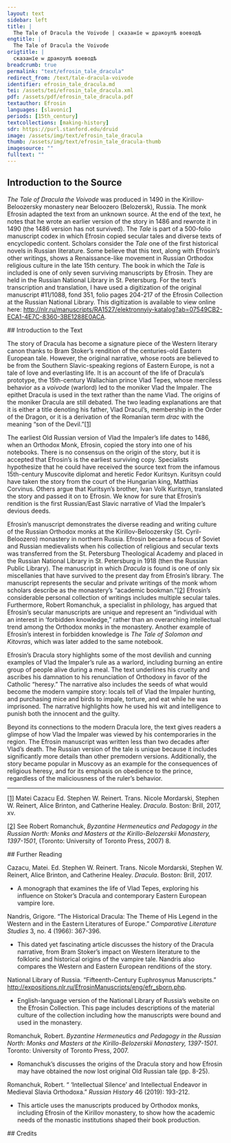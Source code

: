 ```yaml
---
layout: text
sidebar: left
title: |
  The Tale of Dracula the Voivode | сказанїе ѡ дракоулѣ воеводѣ
engtitle: |
  The Tale of Dracula the Voivode
origtitle: |
  сказанїе ѡ дракоулѣ воеводѣ
breadcrumb: true
permalink: "text/efrosin_tale_dracula"
redirect_from: /text/tale-dracula-voivode
identifier: efrosin_tale_dracula.md
tei: /assets/tei/efrosin_tale_dracula.xml
pdf: /assets/pdf/efrosin_tale_dracula.pdf
textauthor: Efrosin
languages: [slavonic]
periods: [15th_century]
textcollections: [making-history]
sdr: https://purl.stanford.edu/druid 
image: /assets/img/text/efrosin_tale_dracula
thumb: /assets/img/text/efrosin_tale_dracula-thumb
imagesource: ""
fulltext: ""
---
```

 
 
## Introduction to the Source 
<p><em>The Tale of Dracula the Voivode</em> was produced in 1490 in the Kirillov-Beloozersky monastery near Beloozero (Belozersk), Russia. The monk Efrosin adapted the text from an unknown source. At the end of the text, he notes that he wrote an earlier version of the story in 1486 and rewrote it in 1490 (the 1486 version has not survived). The <em>Tale</em> is part of a 500-folio manuscript codex in which Efrosin copied secular tales and diverse texts of encyclopedic content. Scholars consider the <em>Tale</em> one of the first historical novels in Russian literature. Some believe that this text, along with Efrosin’s other writings, shows a Renaissance-like movement in Russian Orthodox religious culture in the late 15th century. The book in which the <em>Tale</em> is included is one of only seven surviving manuscripts by Efrosin. They are held in the Russian National Library in St. Petersburg. For the text’s transcription and translation, I have used a digitization of the original manuscript #11/1088, fond 351, folio pages 204-217 of the Efrosin Collection at the Russian National Library. This digitization is available to view online here: <a href="http://nlr.ru/manuscripts/RA1527/elektronnyiy-katalog?ab=07549CB2-ECA1-4E7C-8360-3BE1288E0ACA">http://nlr.ru/manuscripts/RA1527/elektronnyiy-katalog?ab=07549CB2-ECA1-4E7C-8360-3BE1288E0ACA</a>.</p>
## Introduction to the Text 
<p>The story of Dracula has become a signature piece of the Western literary canon thanks to Bram Stoker’s rendition of the centuries-old Eastern European tale. However, the original narrative, whose roots are believed to be from the Southern Slavic-speaking regions of Eastern Europe, is not a tale of love and everlasting life. It is an account of the life of Dracula’s prototype, the 15th-century Wallachian prince Vlad Tepes, whose merciless behavior as a <em>voivode</em> (warlord) led to the moniker Vlad the Impaler. The epithet Dracula is used in the text rather than the name Vlad. The origins of the moniker Dracula are still debated. The two leading explanations are that it is either a title denoting his father, Vlad Dracul’s, membership in the Order of the Dragon, or it is a derivation of the Romanian term <em>drac</em> with the meaning “son of the Devil.”<a href="#_ftn1" name="_ftnref1" title=" id="_ftnref1">[1]</a></p> <p>The earliest Old Russian version of Vlad the Impaler’s life dates to 1486, when an Orthodox Monk, Efrosin, copied the story into one of his notebooks. There is no consensus on the origin of the story, but it is accepted that Efrosin’s is the earliest surviving copy. Specialists hypothesize that he could have received the source text from the infamous 15th-century Muscovite diplomat and heretic Fedor Kuritsyn. Kuritsyn could have taken the story from the court of the Hungarian king, Matthias Corvinus. Others argue that Kuritsyn’s brother, Ivan Volk Kuritsyn, translated the story and passed it on to Efrosin. We know for sure that Efrosin’s rendition is the first Russian/East Slavic narrative of Vlad the Impaler’s devious deeds.</p> <p>Efrosin’s manuscript demonstrates the diverse reading and writing culture of the Russian Orthodox monks at the Kirillov-Beloozersky (St. Cyril-Beloozero) monastery in northern Russia. Efrosin became a focus of Soviet and Russian medievalists when his collection of religious and secular texts was transferred from the St. Petersburg Theological Academy and placed in the Russian National Library in St. Petersburg in 1918 (then the Russian Public Library). The manuscript in which <em>Dracula</em> is found is one of only six miscellanies that have survived to the present day from Efrosin’s library. The manuscript represents the secular and private writings of the monk whom scholars describe as the monastery’s “academic bookman.”<a href="#_ftn2" name="_ftnref2" title=" id="_ftnref2">[2]</a> Efrosin’s considerable personal collection of writings includes multiple secular tales. Furthermore, Robert Romanchuk, a specialist in philology, has argued that Efrosin’s secular manuscripts are unique and represent an “individual with an interest in ‘forbidden knowledge,” rather than an overarching intellectual trend among the Orthodox monks in the monastery. Another example of Efrosin’s interest in forbidden knowledge is <em>The Tale of Solomon and Kitovras</em>, which was later added to the same notebook.</p> <p>Efrosin’s Dracula story highlights some of the most devilish and cunning examples of Vlad the Impaler’s rule as a warlord, including burning an entire group of people alive during a meal. The text underlines his cruelty and ascribes his damnation to his renunciation of Orthodoxy in favor of the Catholic “heresy.” The narrative also includes the seeds of what would become the modern vampire story: locals tell of Vlad the Impaler hunting, and purchasing mice and birds to impale, torture, and eat while he was imprisoned. The narrative highlights how he used his wit and intelligence to punish both the innocent and the guilty.</p> <p>Beyond its connections to the modern Dracula lore, the text gives readers a glimpse of how Vlad the Impaler was viewed by his contemporaries in the region. The Efrosin manuscript was written less than two decades after Vlad’s death. The Russian version of the tale is unique because it includes significantly more details than other premodern versions. Additionally, the story became popular in Muscovy as an example for the consequences of religious heresy, and for its emphasis on obedience to the prince, regardless of the maliciousness of the ruler’s behavior.</p> <div> <hr size="1" /> <div id="ftn1"> <p><a href="#_ftnref1" name="_ftn1" title=" id="_ftn1">[1]</a> Matei Cazacu Ed. Stephen W. Reinert. Trans. Nicole Mordarski, Stephen W. Reinert, Alice Brinton, and Catherine Healey. <em>Dracula</em>. Boston: Brill, 2017, xv.</p> </div> <div id="ftn2"> <p><a href="#_ftnref2" name="_ftn2" title=" id="_ftn2">[2]</a> See Robert Romanchuk, <em>Byzantine Hermeneutics and Pedagogy in the Russian North: Monks and Masters at the Kirillo-Belozerskii Monastery, 1397-1501</em>, (Toronto: University of Toronto Press, 2007) 8.</p> </div> </div>
## Further Reading 
<p>Cazacu, Matei. Ed. Stephen W. Reinert. Trans. Nicole Mordarski, Stephen W. Reinert, Alice Brinton, and Catherine Healey. <em>Dracula</em>. Boston: Brill, 2017.</p> <ul> <li>A monograph that examines the life of Vlad Tepes, exploring his influence on Stoker’s Dracula and contemporary Eastern European vampire lore.  </li> </ul> <p>Nandris, Grigore. “The Historical Dracula: The Theme of His Legend in the Western and in the Eastern Literatures of Europe.” <em>Comparative Literature Studies</em> 3, no. 4 (1966): 367-396.</p> <ul> <li>This dated yet fascinating article discusses the history of the Dracula narrative, from Bram Stoker’s impact on Western literature to the folkloric and historical origins of the vampire tale. Nandris also compares the Western and Eastern European renditions of the story.</li> </ul> <p>National Library of Russia. “Fifteenth-Century Euphrosynus Manuscripts.” <a href="http://expositions.nlr.ru/EfrosinManuscripts/eng/efr_sborn.php">http://expositions.nlr.ru/EfrosinManuscripts/eng/efr_sborn.php</a>.</p> <ul> <li>English-language version of the National Library of Russia’s website on the Efrosin Collection. This page includes descriptions of the material culture of the collection including how the manuscripts were bound and used in the monastery.</li> </ul> <p>Romanchuk, Robert. <em>Byzantine Hermeneutics and Pedagogy in the Russian North: Monks and Masters at the Kirillo-Belozerskii Monastery, 1397-1501</em>. Toronto: University of Toronto Press, 2007.</p> <ul> <li>Romanchuk’s discusses the origins of the Dracula story and how Efrosin may have obtained the now lost original Old Russian tale (pp. 8-25).</li> </ul> <p>Romanchuk, Robert. “ ‘Intellectual Silence’ and Intellectual Endeavor in Medieval Slavia Orthodoxa.” <em>Russian History</em> 46 (2019): 193-212.</p> <ul> <li>This article uses the manuscripts produced by Orthodox monks, including Efrosin of the Kirillov monastery, to show how the academic needs of the monastic institutions shaped their book production.</li> </ul>
## Credits

